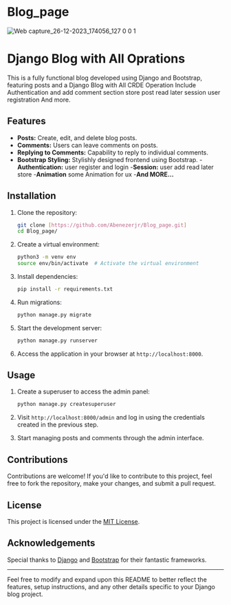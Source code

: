 # Blog_page

![Web capture_26-12-2023_174056_127 0 0 1](https://github.com/Abenezerjr/Blog_page/assets/106702572/4dbd41d4-7984-447d-9b9a-015a95491beb)

# Django Blog with All Oprations
This is a fully functional blog developed using Django and Bootstrap, featuring posts and a Django Blog with All CRDE Operation Include Authentication and add comment section store post read later session user registration And more.

## Features

- **Posts:** Create, edit, and delete blog posts.
- **Comments:** Users can leave comments on posts.
- **Replying to Comments:** Capability to reply to individual comments.
- **Bootstrap Styling:** Stylishly designed frontend using Bootstrap.
-**Authentication:** user register and login
-**Session:** user add read later  store
 -**Animation** some Animation for ux 
-**And MORE...** 
## Installation

1. Clone the repository:

    ```bash
    git clone [https://github.com/Abenezerjr/Blog_page.git]
    cd Blog_page/
    ```

2. Create a virtual environment:

    ```bash
    python3 -m venv env
    source env/bin/activate  # Activate the virtual environment
    ```

3. Install dependencies:

    ```bash
    pip install -r requirements.txt
    ```

4. Run migrations:

    ```bash
    python manage.py migrate
    ```

5. Start the development server:

    ```bash
    python manage.py runserver
    ```

6. Access the application in your browser at `http://localhost:8000`.

## Usage

1. Create a superuser to access the admin panel:

    ```bash
    python manage.py createsuperuser
    ```

2. Visit `http://localhost:8000/admin` and log in using the credentials created in the previous step.
   
3. Start managing posts and comments through the admin interface.

## Contributions

Contributions are welcome! If you'd like to contribute to this project, feel free to fork the repository, make your changes, and submit a pull request.

## License

This project is licensed under the [MIT License](Abenezerjb).

## Acknowledgements

Special thanks to [Django](https://www.djangoproject.com/) and [Bootstrap](https://getbootstrap.com/) for their fantastic frameworks.

---

Feel free to modify and expand upon this README to better reflect the features, setup instructions, and any other details specific to your Django blog project.

